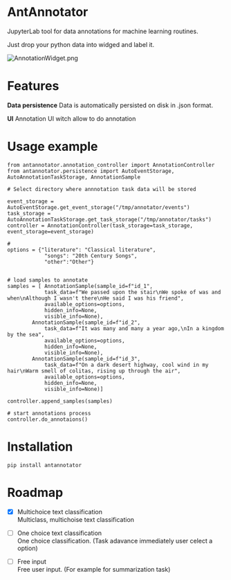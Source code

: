 # AntAnnotator

JupyterLab tool for data annotations for machine learning routines.

Just drop your python data into widged and label it.

![AnnotationWidget.png](./docs/AnnotationWidget.png)

# Features

**Data persistence** Data is automatically persisted on disk in .json format.

**UI** Annotation UI witch allow to do annotation

# Usage example

```
from antannotator.annotation_controller import AnnotationController
from antannotator.persistence import AutoEventStorage, AutoAnnotationTaskStorage, AnnotationSample

# Select directory where annnotation task data will be stored

event_storage = AutoEventStorage.get_event_storage("/tmp/annotator/events")
task_storage = AutoAnnotationTaskStorage.get_task_storage("/tmp/annotator/tasks")
controller = AnnotationController(task_storage=task_storage, event_storage=event_storage)

# 
options = {"literature": "Classical literature",
            "songs": "20th Century Songs", 
            "other":"Other"}


# load samples to annotate
samples = [ AnnotationSample(sample_id=f"id_1", 
            task_data=f"We passed upon the stair\nWe spoke of was and when\nAlthough I wasn't there\nHe said I was his friend", 
            available_options=options, 
            hidden_info=None,
            visible_info=None),
        AnnotationSample(sample_id=f"id_2", 
            task_data=f"It was many and many a year ago,\nIn a kingdom by the sea", 
            available_options=options, 
            hidden_info=None,
            visible_info=None),
        AnnotationSample(sample_id=f"id_3", 
            task_data=f"On a dark desert highway, cool wind in my hair\nWarm smell of colitas, rising up through the air", 
            available_options=options, 
            hidden_info=None,
            visible_info=None)]

controller.append_samples(samples)

# start annotations process
controller.do_annotaions()
```

# Installation 

```
pip install antannotator
```

# Roadmap

- [x] Multichoice text classification  
Multiclass, multichoise text classification


- [ ] One choice text classification  
One choice classification. (Task adavance immediately user celect a option)

- [ ] Free input  
Free user input. (For example for summarization task)